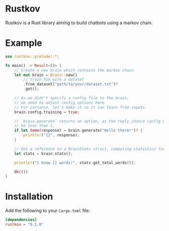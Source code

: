 
# Rustkov

Rustkov is a Rust library aiming to build chatbots using a markov chain.

# Example

```rust
use rustkov::prelude::*;

fn main() -> Result<()> {
    // Create a new brain which contains the markov chain
    let mut brain = Brain::new()
        // train him with a dataset
        .from_dataset("path/to/your/dataset.txt")?
        .get();

    // As we didn't specify a config file to the brain,
    // we need to adjust config options here.
    // For instance, let's make it so it can learn from inputs.
    brain.config.training = true;

    // `brain.generate` returns an option, as the reply_chance config might
    // be less than 1.
    if let Some(response) = brain.generate("Hello there!")? {
        println!("{}", response);
    }

    // Get a reference to a BrainStats struct, computing statistics for a given brain
    let stats = brain.stats();

    println!("I know {} words!", stats.get_total_words());

    Ok(())
}
```



# Installation

Add the following to your `Cargo.toml` file:

```toml
[dependencies]
rustkov = "0.1.0"
```